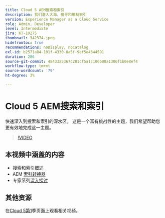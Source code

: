 ```yaml
---
title: Cloud 5 AEM搜索和索引
description: 我们潜入大海，搜寻和编制索引
version: Experience Manager as a Cloud Service
role: Admin, Developer
level: Intermediate
jira: KT-10275
thumbnail: 342374.jpeg
hidefromtoc: true
recommendations: noDisplay, noCatalog
exl-id: b2571a84-101f-4330-8a5f-9ef5e4344591
duration: 286
source-git-commit: 48433a5367c281cf5a1c106b08a1306f1b0e8ef4
workflow-type: tm+mt
source-wordcount: '79'
ht-degree: 3%

---
```


# Cloud 5 AEM搜索和索引

快速深入到搜索和索引的深水区。 这是一个富有挑战性的主题，我们希望帮助您更有效地完成这一主题。

>[!VIDEO](https://video.tv.adobe.com/v/342374?quality=12&learn=on)

## 本视频中涵盖的内容

+ 搜索和索引[概述](https://experienceleague.adobe.com/docs/experience-manager-cloud-service/content/operations/indexing.html?lang=zh-Hans)
+ AEM [索引转换器](https://experienceleague.adobe.com/docs/experience-manager-cloud-service/content/migration-journey/refactoring-tools/index-converter.html?lang=zh-Hans)
+ 专家系列[深入探讨](../../../cloud-service/migration/moving-to-aem-as-a-cloud-service/search-and-indexing.md)


## 其他资源

在[Cloud 5第1](cloud5-season-1.md)季页面上观看相关视频。
